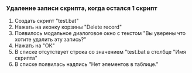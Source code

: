 ### Удаление записи скрипта, когда остался 1 скрипт

1. Создать скрипт "test.bat"
1. Нажать на иконку корзины "Delete record"
1. Появилось модальное диалоговое окно с текстом "Вы уверены что хотите удалить эту запись?"
1. Нажать на "ОК"
1. В списке отсутствует строка со значением "test.bat в столбце "Имя скрипта"
1. В списке появилась надпись "Нет элементов в таблице."
